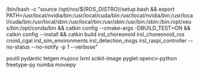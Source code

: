 /bin/bash -c "source /opt/ros/${ROS_DISTRO}/setup.bash && export PATH=/usr/local/nvidia/bin:/usr/local/cuda/bin:/usr/local/nvidia/bin:/usr/local/cuda/bin:/usr/local/sbin:/usr/local/bin:/usr/sbin:/usr/bin:/sbin:/bin:/opt/xeus/bin:/opt/conda/bin  && catkin config --cmake-args -DBUILD_TEST=ON && catkin config --install && catkin build irsl_choreonoid irsl_choreonoid_ros cnoid_cgal irsl_sim_environments irsl_detection_msgs irsl_raspi_controller --no-status --no-notify -p 1 --verbose"

psutil pydantic tetgen mujoco lxml scikit-image pyglet opencv-python freetype-py numba moviepy



